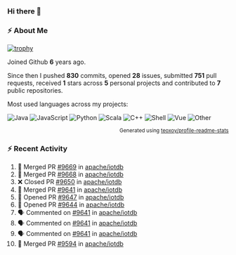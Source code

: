 ### Hi there 👋

### :zap: About Me

[![trophy](https://github-profile-trophy.vercel.app/?username=HTHou&theme=onedark)](https://github.com/ryo-ma/github-profile-trophy)
   
Joined Github **6** years ago.

Since then I pushed **830** commits, opened **28** issues, submitted **751** pull requests, received **1** stars across **5** personal projects and contributed to **7** public repositories.

Most used languages across my projects:

![Java](https://img.shields.io/static/v1?style=flat-square&label=%E2%A0%80&color=555&labelColor=%23b07219&message=Java%EF%B8%B194.4%25)
![JavaScript](https://img.shields.io/static/v1?style=flat-square&label=%E2%A0%80&color=555&labelColor=%23f1e05a&message=JavaScript%EF%B8%B11.4%25)
![Python](https://img.shields.io/static/v1?style=flat-square&label=%E2%A0%80&color=555&labelColor=%233572A5&message=Python%EF%B8%B10.7%25)
![Scala](https://img.shields.io/static/v1?style=flat-square&label=%E2%A0%80&color=555&labelColor=%23c22d40&message=Scala%EF%B8%B10.6%25)
![C++](https://img.shields.io/static/v1?style=flat-square&label=%E2%A0%80&color=555&labelColor=%23f34b7d&message=C%2B%2B%EF%B8%B10.6%25)
![Shell](https://img.shields.io/static/v1?style=flat-square&label=%E2%A0%80&color=555&labelColor=%2389e051&message=Shell%EF%B8%B10.4%25)
![Vue](https://img.shields.io/static/v1?style=flat-square&label=%E2%A0%80&color=555&labelColor=%2341b883&message=Vue%EF%B8%B10.3%25)
![Other](https://img.shields.io/static/v1?style=flat-square&label=%E2%A0%80&color=555&labelColor=%23ededed&message=Other%EF%B8%B11.2%25)

<p align="right"><sub>Generated using <a href="https://github.com/marketplace/actions/profile-readme-stats">teoxoy/profile-readme-stats</a></sub></p>


<!--![](https://github.com/HTHou/HTHou/blob/output/github-contribution-grid-snake.svg)-->

<!--![Haonan Hou's github stats](https://github-readme-stats.vercel.app/api?username=HTHou&count_private=true&show_icons=true&theme=onedark)-->

<!--![Haonan Hou's wakatime stats](https://github-readme-stats.vercel.app/api/wakatime?username=HTHou&layout=compact&theme=onedark)-->

<!--![Top Langs](https://github-readme-stats.vercel.app/api/top-langs/?username=HTHou&theme=onedark&layout=compact)-->

### :zap: Recent Activity
<!--START_SECTION:activity-->
1. 🎉 Merged PR [#9669](https://github.com/apache/iotdb/pull/9669) in [apache/iotdb](https://github.com/apache/iotdb)
2. 🎉 Merged PR [#9668](https://github.com/apache/iotdb/pull/9668) in [apache/iotdb](https://github.com/apache/iotdb)
3. ❌ Closed PR [#9650](https://github.com/apache/iotdb/pull/9650) in [apache/iotdb](https://github.com/apache/iotdb)
4. 🎉 Merged PR [#9641](https://github.com/apache/iotdb/pull/9641) in [apache/iotdb](https://github.com/apache/iotdb)
5. 💪 Opened PR [#9647](https://github.com/apache/iotdb/pull/9647) in [apache/iotdb](https://github.com/apache/iotdb)
6. 💪 Opened PR [#9644](https://github.com/apache/iotdb/pull/9644) in [apache/iotdb](https://github.com/apache/iotdb)
7. 🗣 Commented on [#9641](https://github.com/apache/iotdb/issues/9641) in [apache/iotdb](https://github.com/apache/iotdb)
8. 🗣 Commented on [#9641](https://github.com/apache/iotdb/issues/9641) in [apache/iotdb](https://github.com/apache/iotdb)
9. 🗣 Commented on [#9641](https://github.com/apache/iotdb/issues/9641) in [apache/iotdb](https://github.com/apache/iotdb)
10. 🎉 Merged PR [#9594](https://github.com/apache/iotdb/pull/9594) in [apache/iotdb](https://github.com/apache/iotdb)
<!--END_SECTION:activity-->

<!--
**HTHou/HTHou** is a ✨ _special_ ✨ repository because its `README.md` (this file) appears on your GitHub profile.

Here are some ideas to get you started:

- 🔭 I’m currently working on ...
- 🌱 I’m currently learning ...
- 👯 I’m looking to collaborate on ...
- 🤔 I’m looking for help with ...
- 💬 Ask me about ...
- 📫 How to reach me: ...
- 😄 Pronouns: ...
- ⚡ Fun fact: ...
-->
